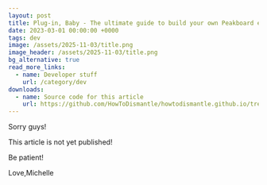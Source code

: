 ```yaml
---
layout: post
title: Plug-in, Baby - The ultimate guide to build your own Peakboard extensions - The Basics
date: 2023-03-01 00:00:00 +0000
tags: dev
image: /assets/2025-11-03/title.png
image_header: /assets/2025-11-03/title.png
bg_alternative: true
read_more_links:
  - name: Developer stuff
    url: /category/dev
downloads:
  - name: Source code for this article
    url: https://github.com/HowToDismantle/howtodismantle.github.io/tree/main/assets/2025-12-05/MeowExtension
---
```

Sorry guys!

This article is not yet published!

Be patient!


Love,Michelle





